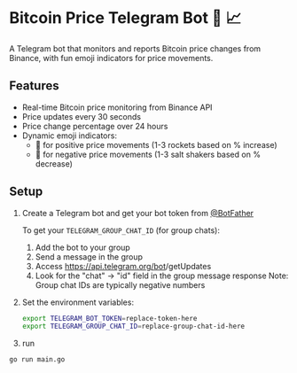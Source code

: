# Bitcoin Price Telegram Bot 🤖 📈

A Telegram bot that monitors and reports Bitcoin price changes from Binance, with fun emoji indicators for price movements.

## Features

- Real-time Bitcoin price monitoring from Binance API
- Price updates every 30 seconds
- Price change percentage over 24 hours
- Dynamic emoji indicators:
  - 🚀 for positive price movements (1-3 rockets based on % increase)
  - 🧂 for negative price movements (1-3 salt shakers based on % decrease)

## Setup

1. Create a Telegram bot and get your bot token from [@BotFather](https://t.me/botfather)

   To get your `TELEGRAM_GROUP_CHAT_ID` (for group chats):
   1. Add the bot to your group
   2. Send a message in the group
   3. Access <https://api.telegram.org/bot><YourBOTToken>/getUpdates
   4. Look for the "chat" -> "id" field in the group message response
   Note: Group chat IDs are typically negative numbers

2. Set the environment variables:

   ```bash
   export TELEGRAM_BOT_TOKEN=replace-token-here
   export TELEGRAM_GROUP_CHAT_ID=replace-group-chat-id-here
   ```

3. run

  ```bash
  go run main.go
  ```
